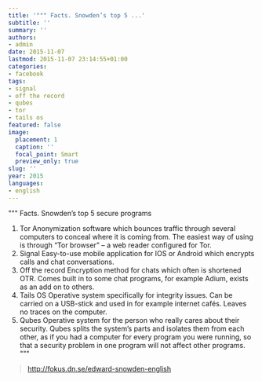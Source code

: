 ```yaml
---
title: '""" Facts. Snowden’s top 5 ...'
subtitle: ''
summary: ''
authors:
- admin
date: 2015-11-07
lastmod: 2015-11-07 23:14:55+01:00
categories:
- facebook
tags:
- signal
- off the record
- qubes
- tor
- tails os
featured: false
image:
  placement: 1
  caption: ''
  focal_point: Smart
  preview_only: true
slug: ''
year: 2015
languages:
- english
---
```


"""
Facts. Snowden’s top 5 secure programs

1. Tor
Anonymization software which bounces traffic through several computers to conceal where it is coming from. The easiest way of using is through “Tor browser” – a web reader configured for Tor.
2. Signal
Easy-to-use mobile application for IOS or Android which encrypts calls and chat conversations.
3. Off the record
Encryption method for chats which often is shortened OTR. Comes built in to some chat programs, for example Adium, exists as an add on to others.
4. Tails OS
Operative system specifically for integrity issues. Can be carried on a USB-stick and used in for example internet cafés. Leaves no traces on the computer.
5. Qubes
Operative system for the person who really cares about their security. Qubes splits the system’s parts and isolates them from each other, as if you had a computer for every program you were running, so that a security problem in one program will not affect other programs.
"""﻿
> http://fokus.dn.se/edward-snowden-english